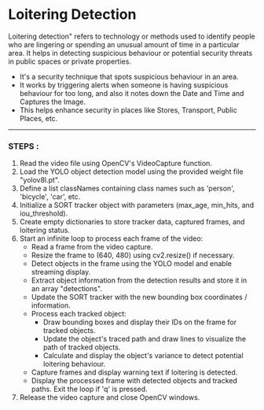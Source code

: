# Loitering Detection
Loitering detection" refers to technology or methods used to identify people who are lingering or spending an unusual amount of time in a particular area. It helps in detecting suspicious behaviour or potential security threats in public spaces or private properties.
- It's a security technique that spots suspicious behaviour in an area.
- It works by triggering alerts when someone is having suspicious behaviour for too long, and also it notes down the Date and Time and Captures the Image.
- This helps enhance security in places like Stores, Transport, Public Places, etc.

---
### STEPS : 
1. Read the video file using OpenCV's VideoCapture function.
2. Load the YOLO object detection model using the provided weight file "yolov8l.pt".
3. Define a list classNames containing class names such as 'person', 'bicycle', 'car', etc.
4. Initialize a SORT tracker object with parameters (max_age, min_hits, and iou_threshold).
5. Create empty dictionaries to store tracker data, captured frames, and loitering status.
6. Start an infinite loop to process each frame of the video:
    - Read a frame from the video capture.
    - Resize the frame to (640, 480) using cv2.resize() if necessary.
    - Detect objects in the frame using the YOLO model and enable streaming display.
    - Extract object information from the detection results and store it in an array "detections".
    - Update the SORT tracker with the new bounding box coordinates / information.
    - Process each tracked object:
      - Draw bounding boxes and display their IDs on the frame for tracked objects.
      - Update the object's traced path and draw lines to visualize the path of tracked objects.
      - Calculate and display the object's variance to detect potential loitering behaviour.
    - Capture frames and display warning text if loitering is detected.
    - Display the processed frame with detected objects and tracked paths.
Exit the loop if 'q' is pressed.
7. Release the video capture and close OpenCV windows.
